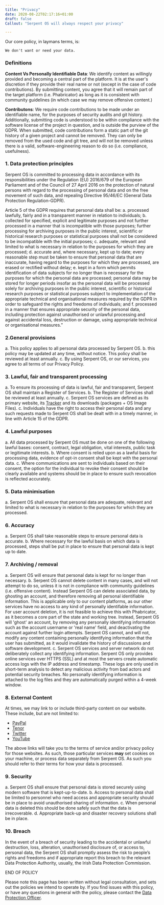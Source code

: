 ```yaml
---
title: "Privacy"
date: 2020-08-22T02:17:16+01:00
draft: false
Callout: "Serpent OS will always respect your privacy"

---
```

Our core policy, in laymans terms, is:

    We don't want or need your data.
    
### Definitions

**Content Vs Personally Identifiable Data**: We identify content as willingly provided and becoming a central part of the platform. It is at the user's discretion if they provide their real name or not (except in the case of code contributions). By submitting content, you agree that it will remain part of the target platform (i.e. Phabricator) as long as it is consistent with community guidelines (in which case we may remove offensive content.)

**Contributons**: We require code contributions to be made under an identifiable name, for the purposes of security audits and git history. Additionally, submitting code is understood to be within compliance with the software license of the project in question, and is outside the purview of the GDPR. When submitted, code contributions form a static part of the git history of a given project and cannot be removed. They can only be removed from the used code and git tree, and will not be removed unless there is a valid, software-engineering reason to do so (i.e. compliance, usefulness).

### 1. Data protection principles
Serpent OS  is committed to processing data in accordance with its responsibilities under the Regulation (EU) 2016/679 of the European Parliament and of the Council of 27 April 2016 on the protection of natural persons with regard to the processing of personal data and on the free movement of such data, and repealing Directive 95/46/EC (General Data Protection Regulation-GDPR). 

Article 5 of the GDPR requires that personal data shall be:
a. processed lawfully, fairly and in a transparent manner in relation to individuals;
b. collected for specified, explicit and legitimate purposes and not further processed in a manner that is incompatible with those purposes; further processing for archiving purposes in the public interest, scientific or historical research purposes or statistical purposes shall not be considered to be incompatible with the initial purposes;
c. adequate, relevant and limited to what is necessary in relation to the purposes for which they are processed;
d. accurate and, where necessary, kept up to date; every reasonable step must be taken to ensure that personal data that are inaccurate, having regard to the purposes for which they are processed, are erased or rectified without delay;
e. kept in a form which permits identification of data subjects for no longer than is necessary for the purposes for which the personal data are processed; personal data may be stored for longer periods insofar as the personal data will be processed solely for archiving purposes in the public interest, scientific or historical research purposes or statistical purposes subject to implementation of the appropriate technical and organisational measures required by the GDPR in order to safeguard the rights and freedoms of individuals; and
f. processed in a manner that ensures appropriate security of the personal data, including protection against unauthorised or unlawful processing and against accidental loss, destruction or damage, using appropriate technical or organisational measures.”

### 2.General provisions

a. This policy applies to all personal data processed by Serpent OS. 
b. this policy may be updated at any time, without notice. This policy shall be reviewed at least annually. 
c. By using Serpent OS, or our services, you agree to all terms of our Privacy Policy.

### 3. Lawful, fair and transparent processing

a. To ensure its processing of data is lawful, fair and transparent, Serpent OS shall maintain a Register of Services. 
b. The Register of Services shall be reviewed at least annually. 
c. Serpent OS services are defined as its primary website, its [Tracker](https://dev.serpentos.com)
and its downloads (packages + OS Image Files).
c. Individuals have the right to access their personal data and any such requests made to Serpent OS shall be dealt with in a timely manner, in line with Article 15 of the GDPR. 

### 4. Lawful purposes

a. All data processed by Serpent OS must be done on one of the following lawful bases: consent, contract, legal obligation, vital interests, public task or legitimate interests. 
b. Where consent is relied upon as a lawful basis for processing data, evidence of opt-in  consent shall be kept with the personal data. 
c. Where communications are sent to individuals based on their consent, the option for the individual to revoke their consent should be clearly available and systems should be in place to ensure such revocation is reflected accurately.  

### 5. Data minimisation

a. Serpent OS shall ensure that personal data are adequate, relevant and limited to what is necessary in relation to the purposes for which they are processed. 

### 6. Accuracy

a. Serpent OS shall take reasonable steps to ensure personal data is accurate. 
b. Where necessary for the lawful basis on which data is processed, steps shall be put in place to ensure that personal data is kept up to date. 
   
### 7. Archiving / removal

a. Serpent OS will ensure that personal data is kept for no longer than necessary.
b. Serpent OS cannot delete content in many cases, and will not attempt to do so, unless it is not in compliance with community guidelines (i.e. offensive content). Instead Serpent OS can delete associated data, by ghosting an account, and therefore removing all personal identifiable information. This is applicable only to our content platforms, as our other services have no access to any kind of personally identifable information.
For user account deletion, it is not feasible to achieve this with Phabricator, as it becomes a core part of the state and working tree. Instead, Serpent OS will 'ghost' an account, by removing any personally identifying information such as the account username or 'real name' field, and deactivating the account against further login attempts.
Serpent OS cannot, and will not, modify any content containing personally identifying information that the user has submitted, as it would invalidate the history of discussions and software development.
c. Serpent OS services and server network do not deliberately collect any identifying information. Serpent OS only provides online services over HTTPS (SSL) and at most the servers create automatic access logs with the IP address and timestamp. These logs are only used in short-term analysis to detect any malicious activity from bad actors and potential security breaches. No personally identifying information is attached to the log files and they are automatically purged within a 4-week window.

### 8. External Content
At times, we may link to or include third-party content on our website. These include, but are not limited to:

 - [PayPal](https://www.paypal.com/uk/webapps/mpp/ua/privacy-full)
 - [Tenor](https://tenor.com/legal-terms)
 - [Twitter](https://twitter.com/en/privacy)
 - [YouTube](https://policies.google.com/privacy?hl=en-US)

The above links will take you to the terms of service and/or privacy policy for those websites. As such, those particular services **may** set cookies on your machine, or process data separately from Serpent OS. As such you should refer to their terms for how your data is processed.

### 9. Security

a. Serpent OS shall ensure that personal data is stored securely using modern software that is kept-up-to-date. 
b. Access to personal data shall be limited to personnel who need access and appropriate security should be in place to avoid unauthorised sharing of information. 
c. When personal data is deleted this should be done safely such that the data is irrecoverable. 
d. Appropriate back-up and disaster recovery solutions shall be in place. 

### 10. Breach
In the event of a breach of security leading to the accidental or unlawful destruction, loss, alteration, unauthorised disclosure of, or access to, personal data, the Serpent OS shall promptly assess the risk to people’s rights and freedoms and if appropriate report this breach to the relevant Data Protection Authority, usually, the Irish Data Protection Commission. 

END OF POLICY

Please note this page has been written without legal consultation, and sets out the policies we intend to operate by. If you find issues with this policy, or have any questions in general with the policy, please contact the [Data Protection Officer](mailto:ikey@serpentos.com).




